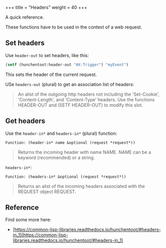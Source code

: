 
+++
title = "Headers"
weight = 40
+++

A quick reference.

These functions have to be used in the context of a web request.


## Set headers

Use `header-out` to set headers, like this:

~~~lisp
(setf (hunchentoot:header-out "HX-Trigger") "myEvent")
~~~

This sets the header of the current request.

USe `headers-out` (plural) to get an association list of headers:

> An alist of the outgoing http headers not including the 'Set-Cookie', 'Content-Length', and 'Content-Type' headers. Use the functions HEADER-OUT and (SETF HEADER-OUT) to modify this slot.

## Get headers

Use the `header-in*` and `headers-in*` (plural) function:

    Function: (header-in* name &optional (request *request*))

> Returns the incoming header with name NAME. NAME can be a keyword (recommended) or a string.

`headers-in*`:

    Function: (headers-in* &optional (request *request*))

> Returns an alist of the incoming headers associated with the REQUEST object REQUEST.

## Reference

Find some more here:

- [https://common-lisp-libraries.readthedocs.io/hunchentoot/#headers-in_1](https://common-lisp-libraries.readthedocs.io/hunchentoot/#headers-in_1)
